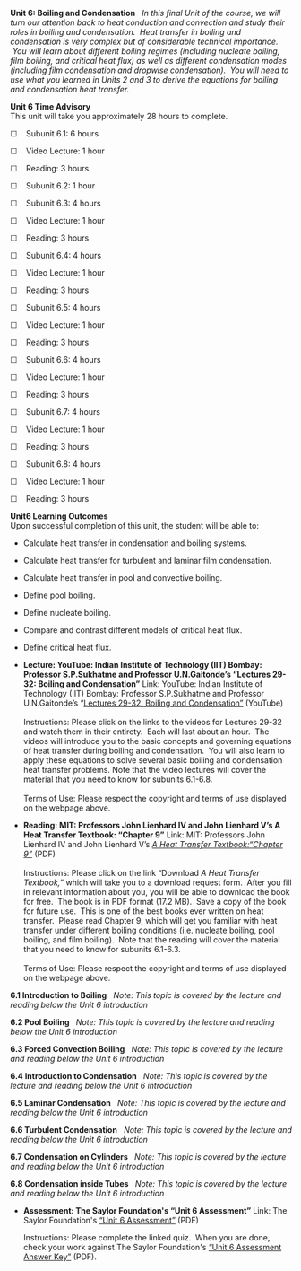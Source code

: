 **Unit 6: Boiling and Condensation** <span id="6"></span> 
*In this final Unit of the course, we will turn our attention back to
heat conduction and convection and study their roles in boiling and
condensation.  Heat transfer in boiling and condensation is very complex
but of considerable technical importance.  You will learn about
different boiling regimes (including nucleate boiling, film boiling, and
critical heat flux) as well as different condensation modes (including
film condensation and dropwise condensation).  You will need to use what
you learned in Units 2 and 3 to derive the equations for boiling and
condensation heat transfer.*

**Unit 6 Time Advisory**  
This unit will take you approximately 28 hours to complete.  
  
 ☐    Subunit 6.1: 6 hours

☐    Video Lecture: 1 hour  
  
 ☐    Reading: 3 hours

☐    Subunit 6.2: 1 hour

☐    Subunit 6.3: 4 hours

☐    Video Lecture: 1 hour  
  
 ☐    Reading: 3 hours

☐    Subunit 6.4: 4 hours

☐    Video Lecture: 1 hour  
  
 ☐    Reading: 3 hours

☐    Subunit 6.5: 4 hours

☐    Video Lecture: 1 hour  
  
 ☐    Reading: 3 hours

☐    Subunit 6.6: 4 hours

☐    Video Lecture: 1 hour  
  
 ☐    Reading: 3 hours

☐    Subunit 6.7: 4 hours

☐    Video Lecture: 1 hour  
  
 ☐    Reading: 3 hours

☐    Subunit 6.8: 4 hours

☐    Video Lecture: 1 hour  
  
 ☐    Reading: 3 hours

**Unit6 Learning Outcomes**  
Upon successful completion of this unit, the student will be able to:
-   Calculate heat transfer in condensation and boiling systems.
-   Calculate heat transfer for turbulent and laminar film condensation.
-   Calculate heat transfer in pool and convective boiling.
-   Define pool boiling.
-   Define nucleate boiling.
-   Compare and contrast different models of critical heat flux.
-   Define critical heat flux.

-   **Lecture: YouTube: Indian Institute of Technology (IIT) Bombay:
    Professor S.P.Sukhatme and Professor U.N.Gaitonde’s “Lectures 29-32:
    Boiling and Condensation”**
    Link: YouTube: Indian Institute of Technology (IIT) Bombay:
    Professor S.P.Sukhatme and Professor U.N.Gaitonde’s “[Lectures
    29-32: Boiling and
    Condensation”](http://www.youtube.com/results?search_query=Boiling+and+Condensation+Lecture&aq=f)
    (YouTube)  
        
     Instructions: Please click on the links to the videos for Lectures
    29-32 and watch them in their entirety.  Each will last about an
    hour.  The videos will introduce you to the basic concepts and
    governing equations of heat transfer during boiling and
    condensation.  You will also learn to apply these equations to solve
    several basic boiling and condensation heat transfer problems. Note
    that the video lectures will cover the material that you need to
    know for subunits 6.1-6.8.  
        
     Terms of Use: Please respect the copyright and terms of use
    displayed on the webpage above.

-   **Reading: MIT: Professors John Lienhard IV and John Lienhard V’s A
    Heat Transfer Textbook: “Chapter 9”**
    Link: MIT: Professors John Lienhard IV and John Lienhard V’s *[A
    Heat Transfer Textbook:“Chapter
    9”](http://web.mit.edu/lienhard/www/ahtt.html)* (PDF)  
        
     Instructions: Please click on the link “Download *A Heat Transfer
    Textbook,*” which will take you to a download request form.  After
    you fill in relevant information about you, you will be able to
    download the book for free.  The book is in PDF format (17.2 MB). 
    Save a copy of the book for future use.  This is one of the best
    books ever written on heat transfer.  Please read Chapter 9, which
    will get you familiar with heat transfer under different boiling
    conditions (i.e. nucleate boiling, pool boiling, and film boiling). 
    Note that the reading will cover the material that you need to know
    for subunits 6.1-6.3.  
        
     Terms of Use: Please respect the copyright and terms of use
    displayed on the webpage above.

**6.1 Introduction to Boiling** <span id="6.1"></span> 
*Note: This topic is covered by the lecture and reading below the Unit 6
introduction*

**6.2 Pool Boiling** <span id="6.2"></span> 
*Note: This topic is covered by the lecture and reading below the Unit 6
introduction*

**6.3 Forced Convection Boiling** <span id="6.3"></span> 
*Note: This topic is covered by the lecture and reading below the Unit 6
introduction*

**6.4 Introduction to Condensation** <span id="6.4"></span> 
*Note: This topic is covered by the lecture and reading below the Unit 6
introduction*

**6.5 Laminar Condensation** <span id="6.5"></span> 
*Note: This topic is covered by the lecture and reading below the Unit 6
introduction*

**6.6 Turbulent Condensation** <span id="6.6"></span> 
*Note: This topic is covered by the lecture and reading below the Unit 6
introduction*

**6.7 Condensation on Cylinders** <span id="6.7"></span> 
*Note: This topic is covered by the lecture and reading below the Unit 6
introduction*

**6.8 Condensation inside Tubes** <span id="6.8"></span> 
*Note: This topic is covered by the lecture and reading below the Unit 6
introduction*

-   **Assessment: The Saylor Foundation's “Unit 6 Assessment”**
    Link: The Saylor Foundation's [“Unit 6
    Assessment”](https://resources.saylor.org/wwwresources/archived/site/wp-content/uploads/2012/09/ME204-Unit-6-Assessment-Revised-FINAL.pdf) (PDF)  
      
     Instructions: Please complete the linked quiz.  When you are done,
    check your work against The Saylor Foundation's [“Unit 6 Assessment
    Answer
    Key”](https://resources.saylor.org/wwwresources/archived/site/wp-content/uploads/2012/09/ME204-Unit-6-Assessment-Answer-Key-Revised-FINAL.pdf) (PDF).


